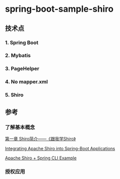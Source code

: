 # spring-boot-sample-shiro
## 技术点


### 1. Spring Boot
### 2. Mybatis
### 3. PageHelper
### 4. No mapper.xml
### 5. Shiro


## 参考

### 了解基本概念

[第一章 Shiro简介——《跟我学Shiro》](https://www.iteye.com/blog/jinnianshilongnian-2018936)

[Integrating Apache Shiro into Spring-Boot Applications](https://shiro.apache.org/spring-boot.html)

[Apache Shiro + Spring CLI Example](https://github.com/apache/shiro/tree/master/samples/spring-boot)



### 授权应用

